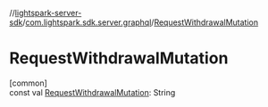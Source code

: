 //[lightspark-server-sdk](../../index.md)/[com.lightspark.sdk.server.graphql](index.md)/[RequestWithdrawalMutation](-request-withdrawal-mutation.md)

# RequestWithdrawalMutation

[common]\
const val [RequestWithdrawalMutation](-request-withdrawal-mutation.md): String
